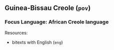 ## Guinea-Bissau Creole (`pov`)

### Focus Language: African Creole language

Resources:
 - bitexts with English (`eng`)